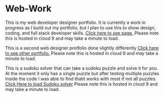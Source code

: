 # Web-Work 

This is my web developer designer portfolio.
It is currently a work in progress as I build out my portfolio, 
but I plan to use this to show design, coding, and full stack developer skills.
<a href = "https://preview.c9users.io/ravenn706/webwork/multipagePortfolio/index.html?_c9_id=livepreview1&_c9_host=https://ide.c9.io"> Click here to see page.</a> 
Please note this is hosted in cloud 9 and may take a minute to load.

This is a second web designer protfolio done slightly differently
<a href = "https://preview.c9users.io/ravenn706/webwork/cleanOnePagePortfolio/index.html"> Click here to see other portfolio.</a> 
Please note this is hosted in cloud 9 and may take a minute to load.

This is a sudoku solver that can take a sudoku puzzle and solve it for you. At the moment it only has a single puzzle but after testing multiple puzzles inside the code I was able to find thatit works with most if not all puzzles.
<a href = "https://preview.c9users.io/ravenn706/webwork/sudokuSolver/index.html?_c9_id=livepreview1&_c9_host=https://ide.c9.io"> Click Here to load Sudoku solver</a> 
Please note this is hosted in cloud 9 and may take a minute to load.